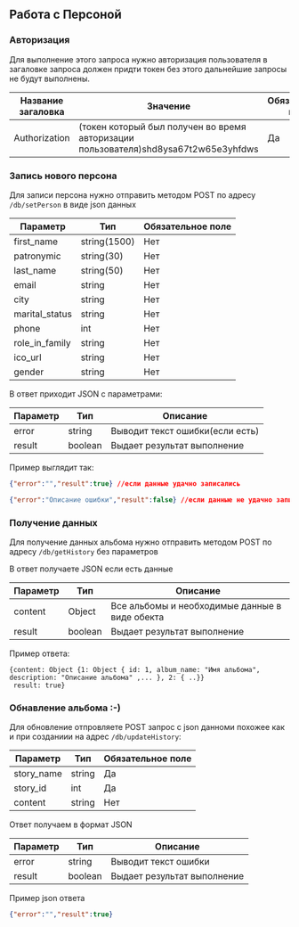 ## Работа с Персоной

### Авторизация
Для выполнение этого запроса нужно авторизация пользователя
в загаловке запроса должен придти токен без этого дальнейшие запросы не будут выполнены.

| Название загаловка |Значение|   Обязательное поле |
| ------------ | ------------ |------------ |
| Authorization|  (токен который был получен во время авторизации пользователя)shd8ysa67t2w65e3yhfdws|Да|

### Запись нового персона

Для записи персона нужно отправить методом POST по адресу  `/db/setPerson` в виде json данных

| Параметр  |  Тип  | Обязательное поле |
| ------------ | ------------ |------------ |
| first_name| string(1500)  | Нет |
| patronymic  |  string(30)  | Нет |
| last_name |  string(50)  | Нет |
| email |  string  | Нет |
| city |  string  | Нет |
| marital_status |  string  | Нет |
| phone |  int  | Нет |
| role_in_family |  string  | Нет |
| ico_url|  string  | Нет |
| gender|  string  | Нет |
	

В ответ приходит JSON с параметрами:

| Параметр  |  Тип  | Описание|
| ------------ | ------------ |------------ |
| error | string | Выводит текст ошибки(если есть)  |
| result  |  boolean  | Выдает результат выполнение  |

Пример выглядит так:
```json
{"error":"","result":true} //если данные удачно записались

{"error":"Описание ошибки","result":false} //если данные не удачно записались
```
### Получение данных

Для получение данных  альбома нужно отправить методом POST по адресу `/db/getHistory` без параметров

В ответ получаете JSON если есть данные

| Параметр  |  Тип  | Описание|
| ------------ | ------------ |------------ |
|content| Object | Все альбомы и необходимые данные в виде обекта  |
| result  |  boolean  | Выдает результат выполнение  |

Пример ответа:

```
{content: Object {1: Object { id: 1, album_name: "Имя альбома", description: "Описание альбома" ,... }, 2: { ..}}
 result: true}
```

### Обнавление альбома :-)

Для обновление отпровляете POST запрос с  json данноми похожее как и при созданиии на адрес `/db/updateHistory`:

| Параметр  |  Тип  | Обязательное поле |
| ------------ | ------------ |------------ |
| story_name | string  | Да |
| story_id |  int  | Да |
| content| string| Нет|

Ответ получаем в формат JSON

| Параметр  |  Тип  | Описание|
| ------------ | ------------ |------------ |
| error | string | Выводит текст ошибки  |
| result  |  boolean  | Выдает результат выполнение  |
Пример json ответа
```json
{"error":"","result":true}
```